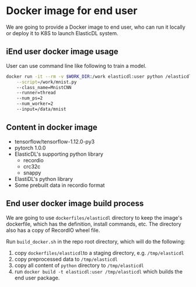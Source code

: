 # Docker image for end user
We are going to provide a Docker image to end user, who can run it locally or deploy it to K8S to launch ElasticDL system.

## iEnd user docker image usage
User can use command line like following to train a model.
```bash
docker run -it --rm -v $WORK_DIR:/work elasticdl:user python /elasticdl/launcher.py \
    --script=/work/mnist.py
    --class_name=MnistCNN
    --runner=thread
    --num_ps=2
    --num_worker=2
    --input=/data/mnist  
``` 

## Content in docker image
* tensorflow/tensorflow-1.12.0-py3
* pytorch 1.0.0
* ElasticDL's supporting python library
  * recordio
  * crc32c
  * snappy
* ElastiDL's python library
* Some prebuilt data in recordio format

## End user docker image build process
We are going to use `dockerfiles/elasticdl` directory to keep the image's dockerfile, which has the definition, install commands, etc.   The directory also has a copy of RecordIO wheel file.

Run `build_docker.sh` in the repo root directory, which will do the following:
1. copy `dockerfiles/elasticdl`to a staging directory, e.g. `/tmp/elasticdl`
1. copy preprocessed data to `/tmp/elasticdl`
1. copy all content of `python` directory to `/tmp/elasticdl`
1. run `docker build -t elasticdl:user /tmp/elasticdl` which builds the end user package.

